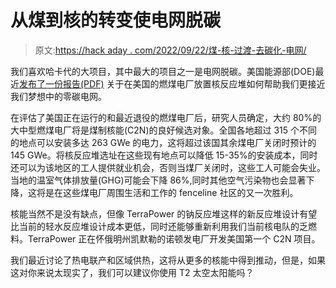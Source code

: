 # 从煤到核的转变使电网脱碳

> 原文:[https://hack aday . com/2022/09/22/煤-核-过渡-去碳化-电网/](https://hackaday.com/2022/09/22/coal-to-nuclear-transition-to-decarbonize-the-grid/)

我们喜欢哈卡代的大项目，其中最大的项目之一是电网脱碳。美国能源部(DOE)最近[发布了一份报告(PDF)](https://fuelcycleoptions.inl.gov/SiteAssets/SitePages/Home/C2N2022Report.pdf) 关于在美国的燃煤电厂放置核反应堆如何帮助我们更接近我们梦想中的零碳电网。

在评估了美国正在运行的和最近退役的燃煤电厂后，研究人员确定，大约 80%的大中型燃煤电厂将是煤制核能(C2N)的良好候选对象。全国各地超过 315 个不同的地点可以安装多达 263 GWe 的电力，这将超过该国其余煤电厂关闭时预计的 145 GWe。将核反应堆选址在这些现有地点可以降低 15-35%的安装成本，同时还可以为该地区的工人提供就业机会，否则当煤厂关闭时，这些工人可能会失业。当地的温室气体排放量(GHG)可能会下降 86%,同时其他空气污染物也会显著下降，这将是在这些煤电厂周围生活和工作的 fenceline 社区的又一次胜利。

核能当然不是没有缺点，但像 TerraPower 的钠反应堆这样的新反应堆设计有望比当前的轻水反应堆设计成本更低，同时还能够重新利用我们当前核电队的乏燃料。TerraPower 正在怀俄明州凯默勒的诺顿发电厂开发美国第一个 C2N 项目。

我们最近讨论了热电联产和区域供热，这将从更多的核能中得到推动，但是，如果这对你来说太现实了，我们可以建议你使用 T2 太空太阳能吗？
